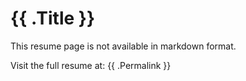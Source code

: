 # {{ .Title }}

This resume page is not available in markdown format.

Visit the full resume at: {{ .Permalink }}
